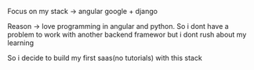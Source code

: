 Focus on my stack -> angular google + django 

Reason -> love programming in angular and python. So i dont have a problem to work with another backend framewor but i dont rush about my learning

So i decide to build my first saas(no tutorials) with this stack

